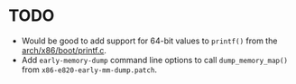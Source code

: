 # TODO

  * Would be good to add support for 64-bit values to `printf()` from the [arch/x86/boot/printf.c](https://github.com/torvalds/linux/blob/master/arch/x86/boot/printf.c).
  * Add `early-memory-dump` command line options to call `dump_memory_map()` from `x86-e820-early-mm-dump.patch`.